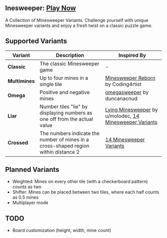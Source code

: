 ## Inesweeper: [Play Now](https://inesweeper.vercel.app/)
A Collection of Minesweeper Variants. Challenge yourself with unique Minesweeper variants and enjoy a fresh twist on a classic puzzle game.

## Supported Variants
| Variant        | Description                                                                  | Inspired By |
|----------------|------------------------------------------------------------------------------|-------------|
| **Classic**    | The classic Minesweeper game                                                 | -           |
| **Multimines** | Up to four mines in a single tile                                            | [Minesweeper Reborn](https://coding4rtist.itch.io/minesweeper-reborn) by Coding4rtist |
| **Omega**      | Positive and negative mines                                                  | [omegasweeper](https://duncanacnud.itch.io/omegasweeper) by duncanacnud |
| **Liar**       | Number tiles "lie" by displaying numbers as one off from the actual value    | [Lying Minesweeper](https://www.reddit.com/r/playmygame/comments/38l2n8/completed_web_lying_minesweeper/) by u/molodec, [14 Minesweeper Variants](https://store.steampowered.com/app/1865060/14_Minesweeper_Variants/) |
| **Crossed**    | The numbers indicate the number of mines in a cross-shaped region within distance 2 | [14 Minesweeper Variants](https://store.steampowered.com/app/1865060/14_Minesweeper_Variants/) |

## Planned Variants
- Weighted: Mines on every other tile (with a checkerboard pattern) counts as two
- Shifter: Mines can be placed between two tiles, where each half counts as 0.5 mines
- Multiplayer mode

## TODO
- Board customization (height, width, mine count)
